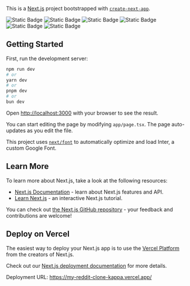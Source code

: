 This is a [Next.js](https://nextjs.org/) project bootstrapped with [`create-next-app`](https://github.com/vercel/next.js/tree/canary/packages/create-next-app).

![Static Badge](https://img.shields.io/badge/Next.js%20-%20%23000000?style=for-the-badge&logo=next.js) ![Static Badge](https://img.shields.io/badge/React%20-%20%2361DAFB?style=for-the-badge&logo=react&logoColor=white&labelColor=%2361DAFB)
 ![Static Badge](https://img.shields.io/badge/Typescript%20-%20%233178C6?style=for-the-badge&logo=typescript&logoColor=white&labelColor=%233178C6) ![Static Badge](https://img.shields.io/badge/GraphQl%20-%20%23E10098?style=for-the-badge&logo=graphql&logoColor=white&labelColor=%23E10098)
![Static Badge](https://img.shields.io/badge/Postgres%20-%20%234169E1?style=for-the-badge&logo=postgresql&logoColor=white&labelColor=%234169E1) ![Static Badge](https://img.shields.io/badge/Tailwind%20CSS%20-%20%2306B6D4?style=for-the-badge&logo=tailwindcss&logoColor=white&labelColor=%2306B6D4)








## Getting Started

First, run the development server:

```bash
npm run dev
# or
yarn dev
# or
pnpm dev
# or
bun dev
```

Open [http://localhost:3000](http://localhost:3000) with your browser to see the result.

You can start editing the page by modifying `app/page.tsx`. The page auto-updates as you edit the file.

This project uses [`next/font`](https://nextjs.org/docs/basic-features/font-optimization) to automatically optimize and load Inter, a custom Google Font.

## Learn More

To learn more about Next.js, take a look at the following resources:

- [Next.js Documentation](https://nextjs.org/docs) - learn about Next.js features and API.
- [Learn Next.js](https://nextjs.org/learn) - an interactive Next.js tutorial.

You can check out [the Next.js GitHub repository](https://github.com/vercel/next.js/) - your feedback and contributions are welcome!

## Deploy on Vercel

The easiest way to deploy your Next.js app is to use the [Vercel Platform](https://vercel.com/new?utm_medium=default-template&filter=next.js&utm_source=create-next-app&utm_campaign=create-next-app-readme) from the creators of Next.js.

Check out our [Next.js deployment documentation](https://nextjs.org/docs/deployment) for more details.


Deployment URL: https://my-reddit-clone-kappa.vercel.app/
